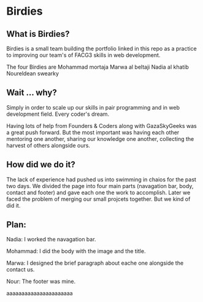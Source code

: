 # Birdies

## What is Birdies?
Birdies is a small team building the portfolio linked in this repo as a practice to improving our team's of FACG3 skills in web development.

The four Birdies are
Mohammad mortaja
Marwa al beltaji
Nadia al khatib
Noureldean swearky

## Wait ... why?
Simply in order to scale up our skills in pair programming and in web development field. Every coder's dream.

Having lots of help from Founders & Coders along with GazaSkyGeeks was a great push forward. But the most important was having each other mentoring one another, sharing our knowledge one another, collecting the harvest of others alongside ours.


## How did we do it?
The lack of experience had pushed us into swimming in chaios for the past two days. We divided the page into four main parts (navagation bar, body, contact and footer) and gave each one the work to accomplish. Later we faced the problem of merging our small projcets together. But we kind of did it.

## Plan:
Nadia: I worked the navagation bar.

Mohammad: I did the body with the image and the title.

Marwa: I designed the brief paragraph about eache one alongside the contact us.

Nour: The footer was mine.


aaaaaaaaaaaaaaaaaaaaaa
